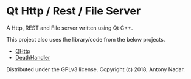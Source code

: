 # Qt Http / Rest / File Server

A Http, REST and File server written using Qt C++. 

This project also uses the library/code from the below projects.

- [QHttp](https://github.com/azadkuh/qhttp)
- [DeathHandler](https://github.com/vmarkovtsev/DeathHandler)




Distributed under the GPLv3 license. Copyright (c) 2018, Antony Nadar.
